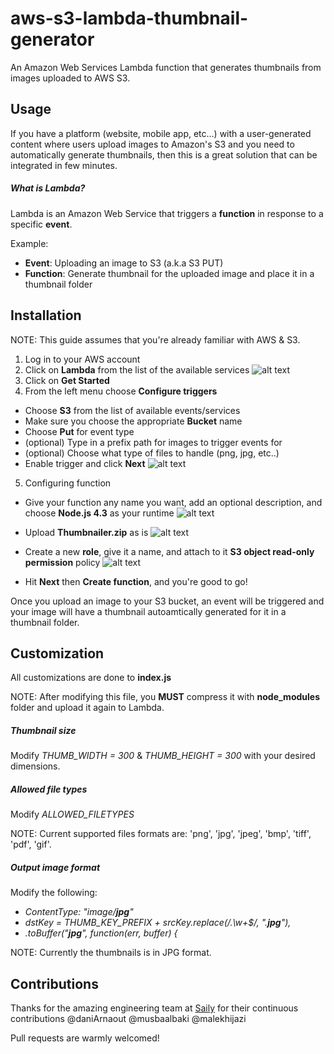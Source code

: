 # aws-s3-lambda-thumbnail-generator
An Amazon Web Services Lambda function that generates thumbnails from images uploaded to AWS S3.

## Usage
If you have a platform (website, mobile app, etc...) with a user-generated content where users upload images to Amazon's S3 and you need to automatically generate thumbnails, then this is a great solution that can be integrated in few minutes.

##### What is Lambda?
Lambda is an Amazon Web Service that triggers a **function** in response to a specific **event**. 

Example:
* **Event**: Uploading an image to S3 (a.k.a S3 PUT)
* **Function**: Generate thumbnail for the uploaded image and place it in a thumbnail folder

## Installation
NOTE: This guide assumes that you're already familiar with AWS & S3.

1. Log in to your AWS account
2. Click on **Lambda** from the list of the available services
![alt text](https://s3.amazonaws.com/sailybucket/open-source/aws-s3-lambda-thumbnail-generator/images/lambda.png "Lambda logo")
3. Click on **Get Started**
4. From the left menu choose **Configure triggers**

  * Choose **S3** from the list of available events/services 
  * Make sure you choose the appropriate **Bucket** name
  * Choose **Put** for event type
  * (optional) Type in a prefix path for images to trigger events for
  * (optional) Choose what type of files to handle (png, jpg, etc..)
  * Enable trigger and click **Next**
![alt text](https://s3.amazonaws.com/sailybucket/open-source/aws-s3-lambda-thumbnail-generator/images/configure-triggers.png "Configure triggers")

5. Configuring function 

  * Give your function any name you want, add an optional description, and choose **Node.js 4.3** as your runtime
![alt text](https://s3.amazonaws.com/sailybucket/open-source/aws-s3-lambda-thumbnail-generator/images/configure-function.png "Configure function")
 
  * Upload **Thumbnailer.zip** as is
![alt text](https://s3.amazonaws.com/sailybucket/open-source/aws-s3-lambda-thumbnail-generator/images/function-code.png "Configure function") 

  * Create a new **role**, give it a name, and attach to it **S3 object read-only permission** policy
![alt text](https://s3.amazonaws.com/sailybucket/open-source/aws-s3-lambda-thumbnail-generator/images/handler.png "Configure function") 

  * Hit **Next** then **Create function**, and you're good to go!

Once you upload an image to your S3 bucket, an event will be triggered and your image will have a thumbnail autoamtically generated for it in a thumbnail folder.

## Customization
All customizations are done to **index.js**

NOTE: After modifying this file, you **MUST** compress it with **node_modules** folder and upload it again to Lambda.

##### Thumbnail size
Modify *THUMB_WIDTH = 300* & *THUMB_HEIGHT = 300* with your desired dimensions.

##### Allowed file types
Modify *ALLOWED_FILETYPES*

NOTE: Current supported files formats are: 'png', 'jpg', 'jpeg', 'bmp', 'tiff', 'pdf', 'gif'.

##### Output image format
Modify the following:

  * *ContentType: "image/**jpg**"*
  * *dstKey = THUMB_KEY_PREFIX + srcKey.replace(/\.\w+$/, ".**jpg**"),*
  * *.toBuffer("**jpg**", function(err, buffer) {*

NOTE: Currently the thumbnails is in JPG format.
## Contributions
Thanks for the amazing engineering team at [Saily](https://www.saily.co) for their continuous contributions @daniArnaout @musbaalbaki @malekhijazi

Pull requests are warmly welcomed!
